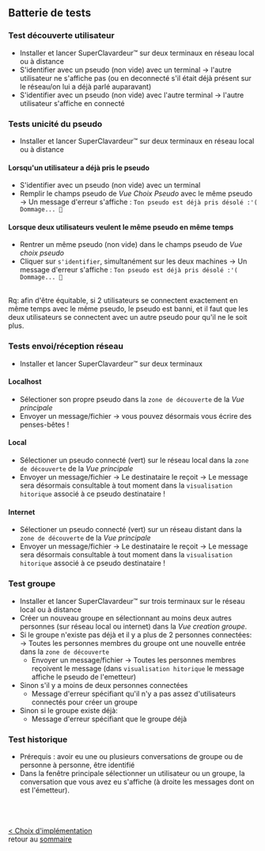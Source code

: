 ## Batterie de tests 

### Test découverte utilisateur 
- Installer et lancer SuperClavardeur™ sur deux terminaux en réseau local ou à distance
- S'identifier avec un pseudo (non vide) avec un terminal
→ l'autre utilisateur ne s'affiche pas (ou en deconnecté s'il était déjà présent sur le réseau/on lui a déjà parlé auparavant)
- S'identifier avec un pseudo (non vide) avec l'autre terminal 
→ l'autre utilisateur s'affiche en connecté

### Tests unicité du pseudo 
- Installer et lancer SuperClavardeur™ sur deux terminaux en réseau local ou à distance

#### Lorsqu'un utilisateur a déjà pris le pseudo
- S'identifier avec un pseudo (non vide) avec un terminal
- Remplir le champs pseudo de *Vue Choix Pseudo* avec le même pseudo
→ Un message d'erreur s'affiche : `Ton pseudo est déjà pris désolé :'( Dommage... 🙈`

#### Lorsque deux utilisateurs veulent le même pseudo en même temps
- Rentrer un même pseudo (non vide) dans le champs pseudo de *Vue choix pseudo*
- Cliquer sur `s'identifier`, simultanément sur les deux machines
→ Un message d'erreur s'affiche : `Ton pseudo est déjà pris désolé :'( Dommage... 🙈`


<br>
Rq: afin d'être équitable, si 2 utilisateurs se connectent exactement en même temps avec le même pseudo, le pseudo est banni, et il faut que les deux utilisateurs se connectent avec un autre pseudo pour qu'il ne le soit plus.

### Tests envoi/réception réseau
- Installer et lancer SuperClavardeur™ sur deux terminaux

#### Localhost
- Sélectioner son propre pseudo dans la `zone de découverte` de la *Vue principale*
- Envoyer un message/fichier
→ vous pouvez désormais vous écrire des penses-bêtes !

#### Local
- Sélectioner un pseudo connecté (vert) sur le réseau local dans la `zone de découverte` de la *Vue principale*
- Envoyer un message/fichier
→ Le destinataire le reçoit
→ Le message sera désormais consultable à tout moment dans la `visualisation hitorique` associé à ce pseudo destinataire !

#### Internet 
- Sélectioner un pseudo connecté (vert) sur un réseau distant dans la `zone de découverte` de la *Vue principale*
- Envoyer un message/fichier
→ Le destinataire le reçoit 
→ Le message sera désormais consultable à tout moment dans la `visualisation hitorique` associé à ce pseudo destinataire !


### Test groupe
- Installer et lancer SuperClavardeur™ sur trois terminaux sur le réseau local ou à distance 
- Créer un nouveau groupe en sélectionnant au moins deux autres personnes (sur réseau local ou internet) dans la *Vue creation groupe*.
- Si le groupe n'existe pas déjà et il y a plus de 2 personnes connectées:
    → Toutes les personnes membres du groupe ont une nouvelle entrée dans la `zone de découverte`
    - Envoyer un message/fichier
    → Toutes les personnes membres reçoivent le message (dans `visualisation hitorique` le message affiche le pseudo de l'emetteur)
- Sinon s'il y a moins de deux personnes connectées
    - Message d'erreur spécifiant qu'il n'y a pas assez d'utilisateurs connectés pour créer un groupe
- Sinon si le groupe existe déjà:
    - Message d'erreur spécifiant que le groupe déjà


### Test historique
- Prérequis : avoir eu une ou plusieurs conversations de groupe ou de personne à personne, être identifié
- Dans la fenêtre principale sélectionner un utilisateur ou un groupe, la conversation que vous avez eu s'affiche (à droite les messages dont on est l'émetteur).

<br><br><br>
[< Choix d'implémentation](choix.md)<br>
retour au [sommaire](README.md)
